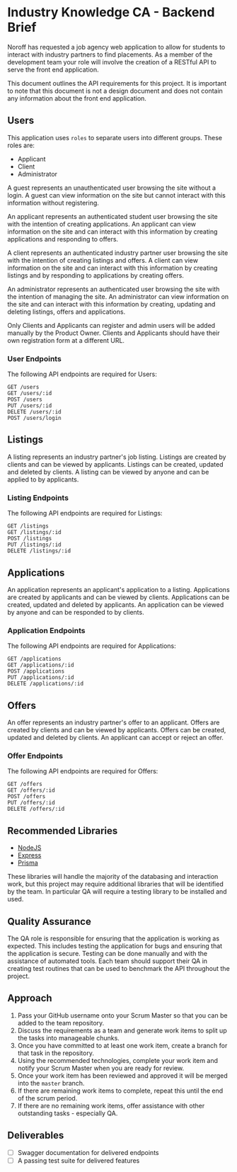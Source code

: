 # Industry Knowledge CA - Backend Brief

Noroff has requested a job agency web application to allow for students to interact with industry partners to find placements. As a member of the development team your role will involve the creation of a RESTful API to serve the front end application.

This document outlines the API requirements for this project. It is important to note that this document is not a design document and does not contain any information about the front end application.

## Users

This application uses `roles` to separate users into different groups. These roles are:

- Applicant
- Client
- Administrator

A guest represents an unauthenticated user browsing the site without a login. A guest can view information on the site but cannot interact with this information without registering.

An applicant represents an authenticated student user browsing the site with the intention of creating applications. An applicant can view information on the site and can interact with this information by creating applications and responding to offers.

A client represents an authenticated industry partner user browsing the site with the intention of creating listings and offers. A client can view information on the site and can interact with this information by creating listings and by responding to applications by creating offers.

An administrator represents an authenticated user browsing the site with the intention of managing the site. An administrator can view information on the site and can interact with this information by creating, updating and deleting listings, offers and applications.

Only Clients and Applicants can register and admin users will be added manually by the Product Owner. Clients and Applicants should have their own registration form at a different URL.

### User Endpoints

The following API endpoints are required for Users:

```
GET /users
GET /users/:id
POST /users
PUT /users/:id
DELETE /users/:id
POST /users/login
```

## Listings

A listing represents an industry partner's job listing. Listings are created by clients and can be viewed by applicants. Listings can be created, updated and deleted by clients. A listing can be viewed by anyone and can be applied to by applicants.

### Listing Endpoints

The following API endpoints are required for Listings:

```
GET /listings
GET /listings/:id
POST /listings
PUT /listings/:id
DELETE /listings/:id
```

## Applications

An application represents an applicant's application to a listing. Applications are created by applicants and can be viewed by clients. Applications can be created, updated and deleted by applicants. An application can be viewed by anyone and can be responded to by clients.

### Application Endpoints

The following API endpoints are required for Applications:

```
GET /applications
GET /applications/:id
POST /applications
PUT /applications/:id
DELETE /applications/:id
```

## Offers

An offer represents an industry partner's offer to an applicant. Offers are created by clients and can be viewed by applicants. Offers can be created, updated and deleted by clients. An applicant can accept or reject an offer.

### Offer Endpoints

The following API endpoints are required for Offers:

```
GET /offers
GET /offers/:id
POST /offers
PUT /offers/:id
DELETE /offers/:id
```

## Recommended Libraries

- [NodeJS](https://nodejs.org/en/)
- [Express](https://expressjs.com/)
- [Prisma](https://www.prisma.io/)

These libraries will handle the majority of the databasing and interaction work, but this project may require additional libraries that will be identified by the team. In particular QA will require a testing library to be installed and used.

## Quality Assurance

The QA role is responsible for ensuring that the application is working as expected. This includes testing the application for bugs and ensuring that the application is secure. Testing can be done manually and with the assistance of automated tools. Each team should support their QA in creating test routines that can be used to benchmark the API throughout the project.

## Approach

1. Pass your GitHub username onto your Scrum Master so that you can be added to the team repository.
2. Discuss the requirements as a team and generate work items to split up the tasks into manageable chunks.
3. Once you have committed to at least one work item, create a branch for that task in the repository.
4. Using the recommended technologies, complete your work item and notify your Scrum Master when you are ready for review.
5. Once your work item has been reviewed and approved it will be merged into the `master` branch.
6. If there are remaining work items to complete, repeat this until the end of the scrum period.
7. If there are no remaining work items, offer assistance with other outstanding tasks - especially QA.

## Deliverables

- [ ] Swagger documentation for delivered endpoints
- [ ] A passing test suite for delivered features
